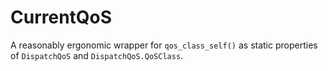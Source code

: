 # CurrentQoS

A reasonably ergonomic wrapper for `qos_class_self()` as static properties of `DispatchQoS` and `DispatchQoS.QoSClass`.
